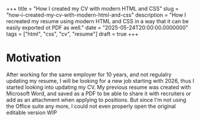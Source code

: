 +++
title = "How I created my CV with modern HTML and CSS"
slug = "how-i-created-my-cv-with-modern-html-and-css"
description = "How I recreated my resume using modern HTML and CSS in a way that it can be easily exported ot PDF as well."
date = "2025-05-24T20:00:00.0000000"
tags = ["html", "css", "cv", "resume"]
draft = true
+++

# Motivation

After working for the same employer for 10 years, and not regulalry updating my resume, I will be looking for a new job starting with 2026, thus I started looking into updating my CV.
My previous resume was created with Microsoft Word, and saved as a PDF to be able to share it with recruiters or add as an attachment when applying to positions. But since I'm not using the Office suite any more, I could not even properly open the original editable version
WIP
